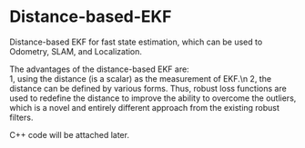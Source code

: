 # Distance-based-EKF
Distance-based EKF for fast state estimation, which can be used to Odometry, SLAM, and Localization.

The advantages of the distance-based EKF are:<br>
    1, using the distance (is a scalar) as the measurement of EKF.\n
    2, the distance can be defined by various forms. Thus, robust loss functions are used to redefine the distance to improve the ability to overcome the outliers, which is a novel and entirely different approach from the existing robust filters.
  
C++ code will be attached later.
